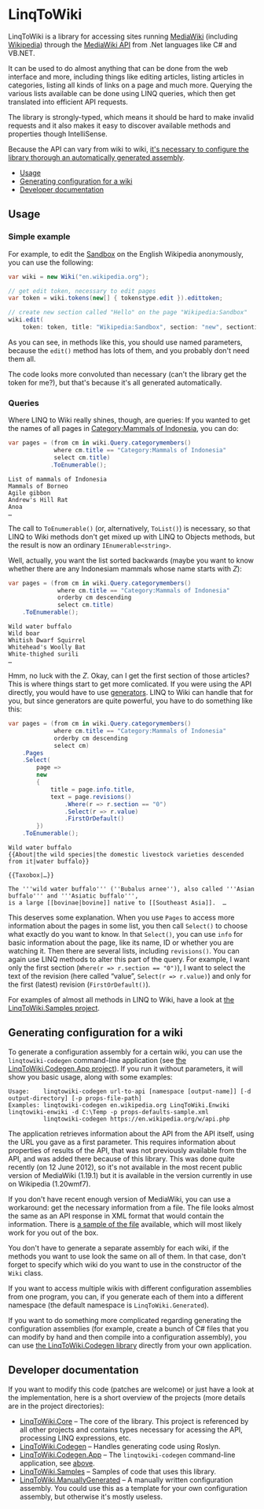 LinqToWiki
============

LinqToWiki is a library for accessing sites running [MediaWiki](http://www.mediawiki.org/)
(including [Wikipedia](http://en.wikipedia.org/)) through the [MediaWiki API](https://www.mediawiki.org/wiki/API)
from .Net languages like C# and VB.NET.

It can be used to do almost anything that can be done from the web interface and more,
including things like editing articles, listing articles in categories, listing all kinds of links on a page
and much more.
Querying the various lists available can be done using LINQ queries,
which then get translated into efficient API requests.

The library is strongly-typed, which means it should be hard to make invalid requests
and it also makes it easy to discover available methods and properties though IntelliSense.

Because the API can vary from wiki to wiki,
[it's necessary to configure the library thorough an automatically generated assembly](#generating-configuration-for-a-wiki).

- [Usage](#usage)
- [Generating configuration for a wiki](#generating-configuration-for-a-wiki)
- [Developer documentation](#developer-documentation)


Usage
-----

### Simple example

For example, to edit the [Sandbox](http://en.wikipedia.org/wiki/Wikipedia:Sandbox) on the English Wikipedia anonymously, you can use the following:

```C#
var wiki = new Wiki("en.wikipedia.org");

// get edit token, necessary to edit pages
var token = wiki.tokens(new[] { tokenstype.edit }).edittoken;

// create new section called "Hello" on the page "Wikipedia:Sandbox"
wiki.edit(
    token: token, title: "Wikipedia:Sandbox", section: "new", sectiontitle: "Hello", text: "Hello world!");
```

As you can see, in methods like this, you should use named parameters,
because the `edit()` method has lots of them, and you probably don't need them all.

The code looks more convoluted than necessary (can't the library get the token for me?),
but that's because it's all generated automatically.

### Queries

Where LINQ to Wiki really shines, though, are queries:
If you wanted to get the names of all pages in [Category:Mammals of Indonesia](http://en.wikipedia.org/wiki/Category:Mammals_of_Indonesia),
you can do:

```C#
var pages = (from cm in wiki.Query.categorymembers()
             where cm.title == "Category:Mammals of Indonesia"
             select cm.title)
            .ToEnumerable();
```

```
List of mammals of Indonesia
Mammals of Borneo
Agile gibbon
Andrew's Hill Rat
Anoa
…
```

The call to `ToEnumerable()` (or, alternatively, `ToList()`) is necessary,
so that LINQ to Wiki methods don't get mixed up with LINQ to Objects methods, but the result is now an ordinary `IEnumerable<string>`.

Well, actually, you want the list sorted backwards (maybe you want to know whether there are any Indonesiam mammals whose name starts with *Z*):

```C#
var pages = (from cm in wiki.Query.categorymembers()
              where cm.title == "Category:Mammals of Indonesia"
              orderby cm descending 
              select cm.title)
    .ToEnumerable();
```

```
Wild water buffalo
Wild boar
Whitish Dwarf Squirrel
Whitehead's Woolly Bat
White-thighed surili
…
```

Hmm, no luck with the *Z*. Okay, can I get the first section of those articles?
This is where things start to get more comlicated. If you were using the API directly,
you would have to use [generators](http://www.mediawiki.org/wiki/API:Query#Generators).
LINQ to Wiki can handle that for you, but since generators are quite powerful,
you have to do something like this:

```C#
var pages = (from cm in wiki.Query.categorymembers()
             where cm.title == "Category:Mammals of Indonesia"
             orderby cm descending
             select cm)
    .Pages
    .Select(
        page =>
        new
        {
            title = page.info.title,
            text = page.revisions()
                .Where(r => r.section == "0")
                .Select(r => r.value)
                .FirstOrDefault()
        })
    .ToEnumerable();
```

```
Wild water buffalo
{{About|the wild species|the domestic livestock varieties descended from it|water buffalo}}

{{Taxobox|…}}

The '''wild water buffalo''' (''Bubalus arnee''), also called '''Asian buffalo''' and '''Asiatic buffalo''',
is a large [[bovinae|bovine]] native to [[Southeast Asia]].  …
```

This deserves some explanation. When you use `Pages` to access more information about the pages in some list,
you then call `Select()` to choose what exactly do you want to know.
In that `Select()`, you can use `info` for basic information about the page, like its name, ID or whether you are watching it.
Then there are several lists, including `revisions()`.
You can again use LINQ methods to alter this part of the query.
For example,
I want only the first section (`Where(r => r.section == "0")`),
I want to select the text of the revision (here called “value”, `Select(r => r.value)`)
and only for the first (latest) revision (`FirstOrDefault()`).

For examples of almost all methods in LINQ to Wiki,
have a look at [the LinqToWiki.Samples project](https://github.com/svick/LINQ-to-Wiki/blob/master/LinqToWiki.Samples/Program.cs).

Generating configuration for a wiki
-----------------------------------

To generate a configuration assembly for a certain wiki, you can use the `linqtowiki-codegen` command-line application
(see [the LinqToWiki.Codegen.App project](https://github.com/svick/LINQ-to-Wiki/tree/master/LinqToWiki.Codegen.App)).
If you run it without parameters, it will show you basic usage, along with some examples:

```
Usage:    linqtowiki-codegen url-to-api [namespace [output-name]] [-d output-directory] [-p props-file-path]
Examples: linqtowiki-codegen en.wikipedia.org LinqToWiki.Enwiki linqtowiki-enwiki -d C:\Temp -p props-defaults-sample.xml
          linqtowiki-codegen https://en.wikipedia.org/w/api.php
```

The application retrieves information about the API from the API itself,
using the URL you gave as a first parameter.
This requires information about properties of results of the API,
that was not previously available from the API, and was added there because of this library.
This was done quite recently (on 12 June 2012),
so it's not available in the most recent public version of MediaWiki (1.19.1)
but it is available in the version currently in use on Wikipedia (1.20wmf7).

If you don't have recent enough version of MediaWiki,
you can use a workaround: get the necessary information from a file.
The file looks almost the same as an API response in XML format that would contain the information.
There is [a sample of the file](https://github.com/svick/LINQ-to-Wiki/blob/master/LinqToWiki.Codegen.App/props-defaults-sample.xml)
available, which will most likely work for you out of the box.

You don't have to generate a separate assembly for each wiki,
if the methods you want to use look the same on all of them.
In that case, don't forget to specify which wiki do you want to use
in the constructor of the `Wiki` class.

If you want to access multiple wikis with different configuration assemblies
from one program, you can, if you generate each of them into a different namespace
(the default namespace is `LinqToWiki.Generated`).

If you want to do something more complicated regarding generating the configuration assemblies
(for example, create a bunch of C# files that you can modify by hand and then compile into a configuration assembly),
you can use [the LinqToWiki.Codegen library](https://github.com/svick/LINQ-to-Wiki/tree/master/LinqToWiki.Codegen) directly from your own application.

Developer documentation
-----------------------

If you want to modify this code (patches are welcome) or just have a look at the implementation,
here is a short overview of the projects (more details are in the project directories):

* [LinqToWiki.Core](https://github.com/svick/LINQ-to-Wiki/tree/master/LinqToWiki.Core)
 – The core of the library. This project is referenced by all other projects and contains types necessary for acessing the API, processing LINQ expressions, etc.
* [LinqToWiki.Codegen](https://github.com/svick/LINQ-to-Wiki/tree/master/LinqToWiki.Codegen)
 – Handles generating code using Roslyn.
* [LinqToWiki.Codegen.App](https://github.com/svick/LINQ-to-Wiki/tree/master/LinqToWiki.Codegen.App)
 – The `linqtowiki-codegen` command-line application, see [above](#generating-configuration-for-a-wiki). 
* [LinqToWiki.Samples](https://github.com/svick/LINQ-to-Wiki/tree/master/LinqToWiki.Samples)
 – Samples of code that uses this library.
* [LinqToWiki.ManuallyGenerated](https://github.com/svick/LINQ-to-Wiki/tree/master/LinqToWiki.ManuallyGenerated)
 – A manually written configuration assembly. You could use this as a template for your own configuration assembly, but otherwise it's mostly useless.
